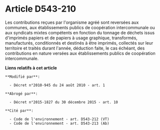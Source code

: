 # Article D543-210

Les contributions reçues par l'organisme agréé sont reversées aux communes, aux établissements publics de coopération
intercommunale ou aux syndicats mixtes compétents en fonction du tonnage de déchets issus d'imprimés papiers et de papiers à
usage graphique, transformés, manufacturés, conditionnés et destinés à être imprimés, collectés sur leur territoire et
traités durant l'année, déduction faite, le cas échéant, des contributions en nature versées aux établissements publics de
coopération intercommunale.

**Liens relatifs à cet article**

	**Modifié par**:

	  - Décret n°2010-945 du 24 août 2010 - art. 1

	**Abrogé par**:

	  - Décret n°2015-1827 du 30 décembre 2015 - art. 10

	**Cité par**:

	  - Code de l'environnement - art. D543-212 (VT)
	  - Code de l'environnement - art. D543-213 (Ab)
